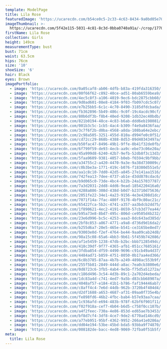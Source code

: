 ```yaml
---
template: ModelPage
title: Lila Rose
featuredImage: 'https://ucarecdn.com/b54ce0c5-2c33-4c63-8434-9a0bd05e70fe/'
imageThumbnail: >-
  https://ucarecdn.com/5f42e115-5031-4c81-8c3d-0bba0740a91a/-/crop/1770x1299/366,0/-/preview/
firstName: Lila Rose
collection: Girls
height: 149cm
measurementType: bust
bust: 71cm
waist: 63.5cm
hips: 76cm
size: '10'
shoeSize: '6'
hair: Black
eyes: Brown
imagePortfolio:
  - image: 'https://ucarecdn.com/0a05caf8-ab06-4dfb-b83a-419fda316350/'
  - image: 'https://ucarecdn.com/00f66f62-c892-40ce-ad51-80ab6559bea9/'
  - image: 'https://ucarecdn.com/4ec5c8f3-a106-4019-9ec6-bdc2875cbb60/'
  - image: 'https://ucarecdn.com/9d0ad601-08e8-4184-9f03-fb097cdc5c07/'
  - image: 'https://ucarecdn.com/e7b25bb5-6c1c-4c70-8490-3185dfdcbada/'
  - image: 'https://ucarecdn.com/fb362896-5b49-486c-9c0f-19c4acdc90cf/'
  - image: 'https://ucarecdn.com/80b6df3b-f8b4-40ed-9208-1db32ec40bdb/'
  - image: 'https://ucarecdn.com/821b0194-48ce-4c83-b6ab-ddd6eb198081/'
  - image: 'https://ucarecdn.com/001b3c5c-1cb5-4ac4-b309-f4e9a8436faa/'
  - image: 'https://ucarecdn.com/3c7f6f2b-d0ba-4568-a8da-108ba64e2ebc/'
  - image: 'https://ucarecdn.com/2c98a505-3251-455d-810a-d994fe0c0f51/'
  - image: 'https://ucarecdn.com/cd72cc29-868b-4388-8d53-09d40343497a/'
  - image: 'https://ucarecdn.com/b50fac47-8496-49b1-9ffe-0b41f32de0fb/'
  - image: 'https://ucarecdn.com/6f799f59-de93-4ecb-aa9c-ebe73c06e20a/'
  - image: 'https://ucarecdn.com/45a999d8-6240-42b7-9efb-52db8f3c13d3/'
  - image: 'https://ucarecdn.com/5faa9609-9381-4057-b0eb-f6594c9bf9bb/'
  - image: 'https://ucarecdn.com/a34755c2-a420-4470-9a3e-9a38d730009c/'
  - image: 'https://ucarecdn.com/c0b3be3a-1771-419c-b076-f18380d551e5/'
  - image: 'https://ucarecdn.com/aa1c8c10-7dd0-42d5-a845-27e141aa1516/'
  - image: 'https://ucarecdn.com/742fea13-7dee-4737-ab1e-d3dd878cdac6/'
  - image: 'https://ucarecdn.com/b9d065c0-73de-4bc4-b22b-24a157037787/'
  - image: 'https://ucarecdn.com/7a3d2031-2dd8-4dd6-9ead-1854220416a0/'
  - image: 'https://ucarecdn.com/4288a886-308d-438d-b0d7-b23710d75636/'
  - image: 'https://ucarecdn.com/2051fe22-34e1-4a23-9156-4e3e4208d1dc/'
  - image: 'https://ucarecdn.com/7071f14a-7fac-480f-9178-4bf9c80ac21c/'
  - image: 'https://ucarecdn.com/65422fca-5b2c-4741-a357-aa3bdcb2dd75/'
  - image: 'https://ucarecdn.com/1f890621-4ec2-4191-8659-57cb3d77ea44/'
  - image: 'https://ucarecdn.com/b95a73e8-8bd7-495c-806d-ce9505d4b232/'
  - image: 'https://ucarecdn.com/23e6d996-bc5c-4253-aaa3-8dc643ad385d/'
  - image: 'https://ucarecdn.com/2bf8c853-a867-4771-a9a8-d736d9d16da2/'
  - image: 'https://ucarecdn.com/b255d6a7-20e5-465e-b541-ce3165be8ed7/'
  - image: 'https://ucarecdn.com/93003e0d-f2ef-4764-be44-9aa09cab24d8/'
  - image: 'https://ucarecdn.com/98a15c08-65a6-4bb3-9b61-5f459b742086/'
  - image: 'https://ucarecdn.com/af1e5459-1238-47db-b2bc-bbb7128549dc/'
  - image: 'https://ucarecdn.com/418c39df-9f77-4365-afb1-051cc7685161/'
  - image: 'https://ucarecdn.com/3fdba854-df59-4490-9696-c91cb49a4d37/'
  - image: 'https://ucarecdn.com/4484ad71-b859-4751-8050-0b17aa4ed366/'
  - image: 'https://ucarecdn.com/6c8b3785-87aa-4b7b-a249-4898ac553b9f/'
  - image: 'https://ucarecdn.com/255f5b81-2849-444d-a8ac-7ea0cb3800e6/'
  - image: 'https://ucarecdn.com/0d8723c6-3fb5-4ab4-9e5b-f75d5a51272a/'
  - image: 'https://ucarecdn.com/c186d496-3c54-4d3b-89c1-2a702d4ebeda/'
  - image: 'https://ucarecdn.com/1dc83a4d-c741-4ed7-9a5b-d83cbb68907a/'
  - image: 'https://ucarecdn.com/4048af57-e184-41b1-b786-faf194446ab7/'
  - image: 'https://ucarecdn.com/c8aff4c4-7e6d-44db-962b-3720b4f404d4/'
  - image: 'https://ucarecdn.com/d2df1688-a653-4687-af31-09aa0f735e4b/'
  - image: 'https://ucarecdn.com/fe898fd6-46b2-4fbc-bab4-b57e93aa7caa/'
  - image: 'https://ucarecdn.com/1c936afd-e694-483b-978f-62bf6f901f11/'
  - image: 'https://ucarecdn.com/f02f918a-cef7-4b04-b6d5-c758f0cc107b/'
  - image: 'https://ucarecdn.com/a4f2feec-730a-4e86-853d-ed65ae7b3453/'
  - image: 'https://ucarecdn.com/bf8d7cf4-3df8-4ce7-9de2-6770ad146cd9/'
  - image: 'https://ucarecdn.com/a77eb951-95bf-4362-9952-266a41e0286a/'
  - image: 'https://ucarecdn.com/dd04e194-53be-45bd-bda5-93bba9f74870/'
  - image: 'https://ucarecdn.com/008182de-bacc-4ed8-9069-72fba0f51b5f/'
meta:
  title: Lila Rose
---
```


